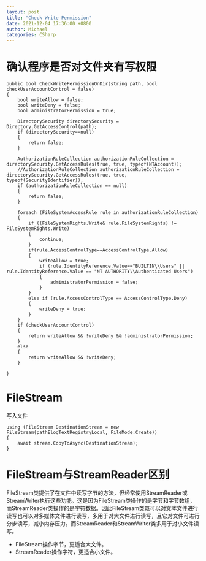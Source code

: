 ```yaml
---
layout: post
title: "Check Write Permission"
date: 2021-12-04 17:36:00 +0800
author: Michael
categories: CSharp
---
```


# 确认程序是否对文件夹有写权限

	public bool CheckWritePermissionOnDir(string path, bool checkUserAccountControl = false)
    {
        bool writeAllow = false;
        bool writeDeny = false;
        bool administratorPermission = true;

        DirectorySecurity directorySecurity = Directory.GetAccessControl(path);
        if (directorySecurity==null)
        {
            return false;
        }
        
        AuthorizationRuleCollection authorizationRuleCollection = directorySecurity.GetAccessRules(true, true, typeof(NTAccount));
        //AuthorizationRuleCollection authorizationRuleCollection = directorySecurity.GetAccessRules(true, true, typeof(SecurityIdentifier));
        if (authorizationRuleCollection == null)
        {
            return false;
        }

        foreach (FileSystemAccessRule rule in authorizationRuleCollection)
        {
            if ((FileSystemRights.Write& rule.FileSystemRights) != FileSystemRights.Write)
            {
                continue;
            }
            if(rule.AccessControlType==AccessControlType.Allow)
            {
                writeAllow = true;
                if (rule.IdentityReference.Value=="BUILTIN\\Users" || rule.IdentityReference.Value == "NT AUTHORITY\\Authenticated Users")
                {
                    administratorPermission = false;
                }
            }
            else if (rule.AccessControlType == AccessControlType.Deny)
            {
                writeDeny = true;
            }
        }
        if (checkUserAccountControl)
        {
            return writeAllow && !writeDeny && !administratorPermission;
        }
        else
        {
            return writeAllow && !writeDeny;
        }

    }

# FileStream
写入文件

    using (FileStream DestinationStream = new FileStream(pathElogTextRegistryLocal, FileMode.Create))
    {
        await stream.CopyToAsync(DestinationStream);
    }

# FileStream与StreamReader区别
FileStream类提供了在文件中读写字节的方法，但经常使用StreamReader或 StreamWriter执行这些功能。这是因为FileStream类操作的是字节和字节数组，而StreamReader类操作的是字符数据。因此FileStream类既可以对文本文件进行读写也可以对多媒体文件进行读写，多用于对大文件进行读写，且它对文件可进行分步读写，减小内存压力。而StreamReader和StreamWriter类多用于对小文件读写。

- FileStream操作字节，更适合大文件。
- StreamReader操作字符，更适合小文件。